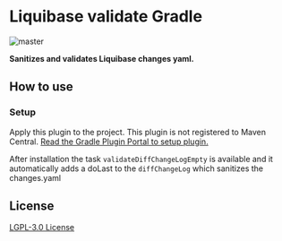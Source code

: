 # Liquibase validate Gradle

![master](https://github.com/recognizegroup/liquibase-validate/workflows/main/badge.svg)

**Sanitizes and validates Liquibase changes yaml.**

## How to use

### Setup

Apply this plugin to the project.
This plugin is not registered to Maven Central.
[Read the Gradle Plugin Portal to setup plugin.](https://plugins.gradle.org/plugin/nl.recognizegroup.liquibase.validate.gradle)

After installation the task `validateDiffChangeLogEmpty` is available and it automatically adds a doLast to the `diffChangeLog` which sanitizes the changes.yaml

## License

[LGPL-3.0 License](/LICENSE.txt)
